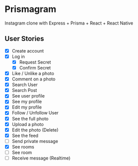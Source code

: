 # Prismagram

Instagram clone with Express + Prisma + React + React Native

## User Stories

- [x] Create account
- [x] Log in
  - [x] Request Secret
  - [x] Confirm Secret
- [x] Like / Unlike a photo
- [x] Comment on a photo
- [x] Search User
- [x] Search Post
- [x] See user profile
- [x] See my profile
- [x] Edit my profile
- [x] Follow / Unfollow User
- [x] See the full photo
- [x] Upload a photo
- [x] Edit the photo (Delete)
- [x] See the feed
- [ ] Send private message
- [x] See rooms
- [ ] See room
- [ ] Receive message (Realtime)
